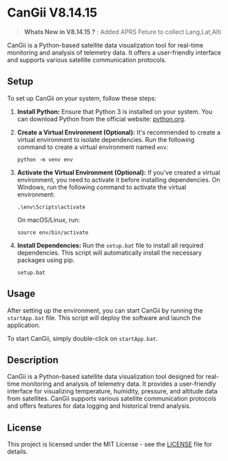 # CanGii V8.14.15

> **Whats New in V8.14.15 ?** : Added APRS Feture to collect Lang,Lat,Alti 

CanGii is a Python-based satellite data visualization tool for real-time monitoring and analysis of telemetry data. It offers a user-friendly interface and supports various satellite communication protocols.

## Setup

To set up CanGii on your system, follow these steps:

1. **Install Python:** Ensure that Python 3 is installed on your system. You can download Python from the official website: [python.org](https://www.python.org/).

2. **Create a Virtual Environment (Optional):** It's recommended to create a virtual environment to isolate dependencies. Run the following command to create a virtual environment named `env`:
   ```
   python -m venv env
   ```

3. **Activate the Virtual Environment (Optional):** If you've created a virtual environment, you need to activate it before installing dependencies. On Windows, run the following command to activate the virtual environment:
   ```
   .\env\Scripts\activate
   ```
   On macOS/Linux, run:
   ```
   source env/bin/activate
   ```

4. **Install Dependencies:** Run the `setup.bat` file to install all required dependencies. This script will automatically install the necessary packages using pip.
   ```
   setup.bat
   ```

## Usage

After setting up the environment, you can start CanGii by running the `startApp.bat` file. This script will deploy the software and launch the application.

To start CanGii, simply double-click on `startApp.bat`.

## Description

CanGii is a Python-based satellite data visualization tool designed for real-time monitoring and analysis of telemetry data. It provides a user-friendly interface for visualizing temperature, humidity, pressure, and altitude data from satellites. CanGii supports various satellite communication protocols and offers features for data logging and historical trend analysis.

## License

This project is licensed under the MIT License - see the [LICENSE](LICENSE) file for details.